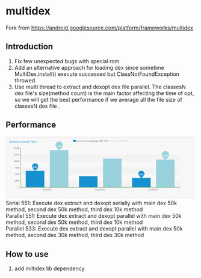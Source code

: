 # multidex
Fork from https://android.googlesource.com/platform/frameworks/multidex

## Introduction
1. Fix few unexpected bugs with special rom.  
2. Add an alternative approach for loading dex since sometime MultiDex.install() execute successed but ClassNotFoundException throwed.
3. Use multi thread to extract and dexopt dex file parallel. The classesN dex file's size(method count) is the main factor affecting the time of opt, so we will get the best performance if we average all the file size of classesN dex file .

## Performance  
 ![image](https://github.com/cantalou/multidex/blob/master/app/PerformanceImproveInfo.png)
 Serial   551: Execute dex extract and dexopt serially with main dex 50k method, second dex 50k method, third dex 10k method  
 Parallel 551: Execute dex extract and dexopt parallel with main dex 50k method, second dex 50k method, third dex 10k method  
 Parallel 533: Execute dex extract and dexopt parallel with main dex 50k method, second dex 30k method, third dex 30k method  

## How to use
1. add miltidex lib dependency
   ```

   ```
